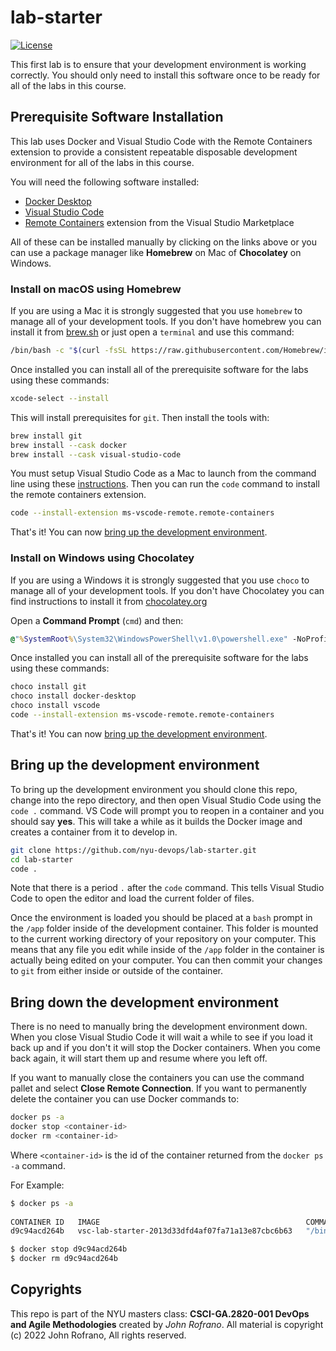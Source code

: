# lab-starter

[![License](https://img.shields.io/badge/License-Apache_2.0-blue.svg)](https://opensource.org/licenses/Apache-2.0)

This first lab is to ensure that your development environment is working correctly. You should only need to install this software once to be ready for all of the labs in this course.

## Prerequisite Software Installation

This lab uses Docker and Visual Studio Code with the Remote Containers extension to provide a consistent repeatable disposable development environment for all of the labs in this course.

You will need the following software installed:

- [Docker Desktop](https://www.docker.com/products/docker-desktop)
- [Visual Studio Code](https://code.visualstudio.com)
- [Remote Containers](https://marketplace.visualstudio.com/items?itemName=ms-vscode-remote.remote-containers) extension from the Visual Studio Marketplace

All of these can be installed manually by clicking on the links above or you can use a package manager like **Homebrew** on Mac of **Chocolatey** on Windows.

### Install on macOS using Homebrew

If you are using a Mac it is strongly suggested that you use `homebrew` to manage all of your development tools. If you don't have homebrew you can install it from [brew.sh](http://brew.sh) or just open a `terminal` and use this command:

```bash
/bin/bash -c "$(curl -fsSL https://raw.githubusercontent.com/Homebrew/install/HEAD/install.sh)"
```

Once installed you can install all of the prerequisite software for the labs using these commands:

```bash
xcode-select --install
```

This will install prerequisites for `git`. Then install the tools with:

```bash
brew install git
brew install --cask docker
brew install --cask visual-studio-code
```

You must setup Visual Studio Code as a Mac to launch from the command line using these [instructions](https://code.visualstudio.com/docs/setup/mac#_launching-from-the-command-line). Then you can run the `code` command to install the remote containers extension.

```bash
code --install-extension ms-vscode-remote.remote-containers
```

That's it! You can now [bring up the development environment](#bring-up-the-development-environment).

### Install on Windows using Chocolatey

If you are using a Windows it is strongly suggested that you use `choco` to manage all of your development tools. If you don't have Chocolatey you can find instructions to install it from [chocolatey.org](https://docs.chocolatey.org/en-us/choco/setup)

Open a **Command Prompt** (`cmd`) and then:

```cmd
@"%SystemRoot%\System32\WindowsPowerShell\v1.0\powershell.exe" -NoProfile -InputFormat None -ExecutionPolicy Bypass -Command "[System.Net.ServicePointManager]::SecurityProtocol = 3072; iex ((New-Object System.Net.WebClient).DownloadString('https://community.chocolatey.org/install.ps1'))" && SET "PATH=%PATH%;%ALLUSERSPROFILE%\chocolatey\bin"
```

Once installed you can install all of the prerequisite software for the labs using these commands:

```bash
choco install git
choco install docker-desktop
choco install vscode
code --install-extension ms-vscode-remote.remote-containers
```

That's it! You can now [bring up the development environment](#bring-up-the-development-environment).

## Bring up the development environment

To bring up the development environment you should clone this repo, change into the repo directory, and then open Visual Studio Code using the `code .` command. VS Code will prompt you to reopen in a container and you should say **yes**. This will take a while as it builds the Docker image and creates a container from it to develop in.

```bash
git clone https://github.com/nyu-devops/lab-starter.git
cd lab-starter
code .
```

Note that there is a period `.` after the `code` command. This tells Visual Studio Code to open the editor and load the current folder of files.

Once the environment is loaded you should be placed at a `bash` prompt in the `/app` folder inside of the development container. This folder is mounted to the current working directory of your repository on your computer. This means that any file you edit while inside of the `/app` folder in the container is actually being edited on your computer. You can then commit your changes to `git` from either inside or outside of the container.

## Bring down the development environment

There is no need to manually bring the development environment down. When you close Visual Studio Code it will wait a while to see if you load it back up and if you don't it will stop the Docker containers. When you come back again, it will start them up and resume where you left off.

If you want to manually close the containers you can use the command pallet and select **Close Remote Connection**. If you want to permanently delete the container you can use Docker commands to:

```bash
docker ps -a
docker stop <container-id>
docker rm <container-id>
```

Where `<container-id>` is the id of the container returned from the `docker ps -a` command.

For Example:

```bash
$ docker ps -a
                                                                                                  (master)
CONTAINER ID   IMAGE                                              COMMAND                  CREATED          STATUS          PORTS      NAMES
d9c94acd264b   vsc-lab-starter-2013d33dfd4af07fa71a13e87cbc6b63   "/bin/sh -c 'echo Co…"   56 minutes ago   Up 56 minutes   5000/tcp   affectionate_elgamal

$ docker stop d9c94acd264b
$ docker rm d9c94acd264b
```

## Copyrights

This repo is part of the NYU masters class: **CSCI-GA.2820-001 DevOps and Agile Methodologies** created by *John Rofrano*. All material is copyright (c) 2022 John Rofrano, All rights reserved.
